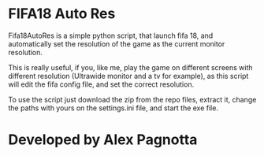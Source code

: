 # FIFA18 Auto Res

Fifa18AutoRes is a simple python script, that launch fifa 18, and automatically set the resolution of the game as the current monitor resolution.

This is really useful, if you, like me, play the game on different screens with different resolution (Ultrawide monitor and a tv for example), as this script will edit the fifa config file, and set the correct resolution.

To use the script just download the zip from the repo files, extract it, change the paths with yours on the settings.ini file, and start the exe file.

# Developed by Alex Pagnotta
